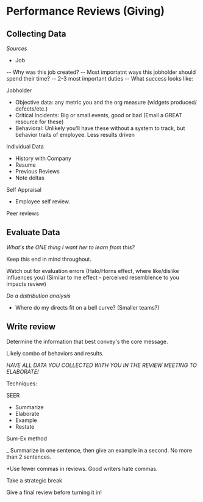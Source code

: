 # Performance Reviews (Giving)

## Collecting Data

*Sources*

- Job

-- Why was this job created?
-- Most importatnt ways this jobholder should spend their time?
-- 2-3 most important duties
-- What success looks like:

Jobholder

 - Objective data: any metric you and the org measure (widgets produced/ defects/etc.)
 - Critical Incidents: Big or small events, good or bad (Email a GREAT resource for these)
 - Behavioral: Unlikely you'll have these without a system to track, but behavior traits of employee. Less results driven
 
 Individual Data
 
 - History with Company
 - Resume
 - Previous Reviews
 - Note deltas
 
 Self Appraisal
  - Employee self review. 
  
 Peer reviews
 
 ## Evaluate Data
 
 *What's the ONE thing I want her to learn from this?*
 
 Keep this end in mind throughout. 
 
 Watch out for evaluation errors (Halo/Horns effect, where like/dislike influences you) 
 (Similar to me effect - perceived resemblence to you impacts review)
 
 *Do a distribution analysis* 
 - Where do my directs fit on a bell curve?
(Smaller teams?)

## Write review

Determine the information that best convey's the core message.

Likely combo of behaviors and results.

*HAVE ALL DATA YOU COLLECTED WITH YOU IN THE REVIEW MEETING TO ELABORATE!*

Techniques: 

SEER
- Summarize
- Elaborate
- Example
- Restate

Sum-Ex method

_ Summarize in one sentence, then give an example in a second. No more than 2 sentences. 

*Use fewer commas in reviews. Good writers hate commas. 

Take a strategic break

Give a final review before turning it in!

 

